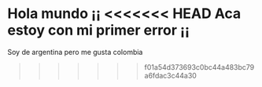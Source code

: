 Hola mundo ¡¡
<<<<<<< HEAD
Aca estoy con mi primer error ¡¡
=======
Soy de argentina pero me gusta colombia
>>>>>>> f01a54d373693c0bc44a483bc79a6fdac3c44a30
